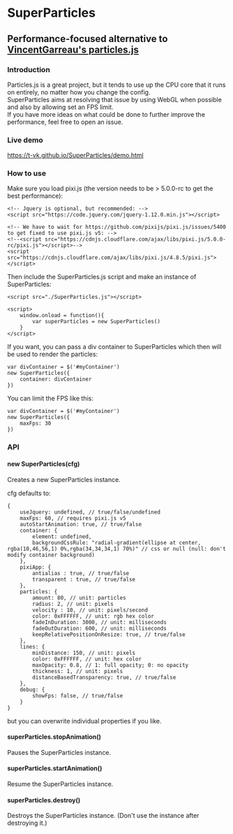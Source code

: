 # SuperParticles

## Performance-focused alternative to [VincentGarreau's particles.js](https://github.com/VincentGarreau/particles.js)

### Introduction
Particles.js is a great project, but it tends to use up the CPU core that it runs on entirely, no matter how you change the config.  
SuperParticles aims at resolving that issue by using WebGL when possible and also by allowing set an FPS limit.  
If you have more ideas on what could be done to further improve the performance, feel free to open an issue.

### Live demo
https://t-vk.github.io/SuperParticles/demo.html

### How to use

Make sure you load pixi.js (the version needs to be > 5.0.0-rc to get the best performance):
```
<!-- Jquery is optional, but recommended: -->
<script src="https://code.jquery.com/jquery-1.12.0.min.js"></script>

<!-- We have to wait for https://github.com/pixijs/pixi.js/issues/5400 to get fixed to use pixi.js v5: -->
<!--<script src="https://cdnjs.cloudflare.com/ajax/libs/pixi.js/5.0.0-rc/pixi.js"></script>-->
<script src="https://cdnjs.cloudflare.com/ajax/libs/pixi.js/4.8.5/pixi.js"></script>
```

Then include the SuperParticles.js script and make an instance of SuperParticles:
```
<script src="./SuperParticles.js"></script>

<script>
    window.onload = function(){
        var superParticles = new SuperParticles()
    }
</script>
```

If you want, you can pass a div container to SuperParticles which then will be used to render the particles:

```
var divContainer = $('#myContainer')
new SuperParticles({
    container: divContainer
})
```

You can limit the FPS like this:
```
var divContainer = $('#myContainer')
new SuperParticles({
    maxFps: 30
})
```

### API

#### new SuperParticles(cfg)
Creates a new SuperParticles instance.  

cfg defaults to:

```
{
    useJquery: undefined, // true/false/undefined
    maxFps: 60, // requires pixi.js v5
    autoStartAnimation: true, // true/false
    container: {
        element: undefined,
        backgroundCssRule: "radial-gradient(ellipse at center, rgba(10,46,56,1) 0%,rgba(34,34,34,1) 70%)" // css or null (null: don't modify container background)
    },
    pixiApp: {
        antialias : true, // true/false
        transparent : true, // true/false
    },
    particles: {
        amount: 80, // unit: particles
        radius: 2, // unit: pixels
        velocity : 10, // unit: pixels/second
        color: 0xFFFFFF, // unit: rgb hex color
        fadeInDuration: 3000, // unit: milliseconds
        fadeOutDuration: 600, // unit: milliseconds
        keepRelativePositionOnResize: true, // true/false
    },
    lines: {
        minDistance: 150, // unit: pixels
        color: 0xFFFFFF, // unit: hex color
        maxOpacity: 0.8, // 1: full opacity; 0: no opacity
        thickness: 1, // unit: pixels
        distanceBasedTransparency: true, // true/false
    },
    debug: {
        showFps: false, // true/false
    }
}
```

but you can overwrite individual properties if you like.

#### superParticles.stopAnimation()

Pauses the SuperParticles instance.

#### superParticles.startAnimation()

Resume the SuperParticles instance.

#### superParticles.destroy()

Destroys the SuperParticles instance. (Don't use the instance after destroying it.)

